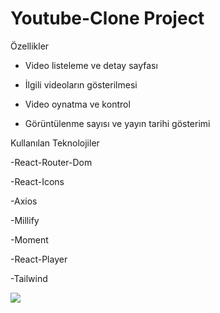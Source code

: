 <h1>Youtube-Clone Project</h1>

Özellikler

- Video listeleme ve detay sayfası

- İlgili videoların gösterilmesi

- Video oynatma ve kontrol

- Görüntülenme sayısı ve yayın tarihi gösterimi


Kullanılan Teknolojiler

-React-Router-Dom

-React-Icons

-Axios

-Millify

-Moment

-React-Player

-Tailwind 






<img src="yt-clone.gif"/>